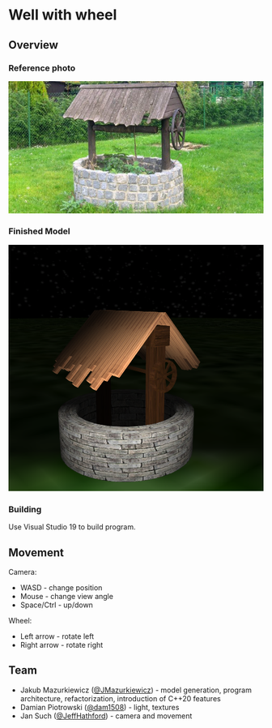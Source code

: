# Well with wheel

## Overview

### Reference photo

![img](pics/ref.png)

### Finished Model

![img](pics/finished.png)

### Building

Use Visual Studio 19 to build program.

## Movement

Camera:

* WASD - change position
* Mouse - change view angle
* Space/Ctrl - up/down

Wheel:

* Left arrow - rotate left
* Right arrow - rotate right

## Team

* Jakub Mazurkiewicz ([@JMazurkiewicz](https://github.com/JMazurkiewicz)) - model generation, program architecture, refactorization, introduction of C++20 features
* Damian Piotrowski ([@dam1508](https://github.com/dam1508)) - light, textures
* Jan Such ([@JeffHathford](https://github.com/JeffHathford)) - camera and movement

